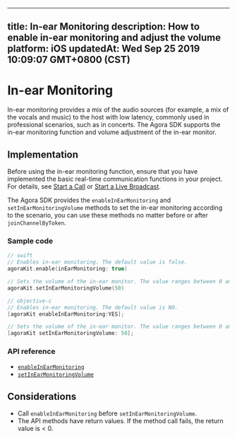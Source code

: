 
---
title: In-ear Monitoring
description: How to enable in-ear monitoring and adjust the volume
platform: iOS
updatedAt: Wed Sep 25 2019 10:09:07 GMT+0800 (CST)
---
# In-ear Monitoring
In-ear monitoring provides a mix of the audio sources (for example, a mix of the vocals and music) to the host with low latency, commonly used in professional scenarios, such as in concerts.
The Agora SDK supports the in-ear monitoring function and volume adjustment of the in-ear monitor.

## Implementation

Before using the in-ear monitoring function, ensure that you have implemented the basic real-time communication functions in your project. For details, see [Start a Call](../../en/Audio%20Broadcast/start_call_ios.md) or [Start a Live Broadcast](../../en/Audio%20Broadcast/start_live_ios.md).

The Agora SDK provides the `enableInEarMonitoring` and `setInEarMonitoringVolume` methods to set the in-ear monitoring according to the scenario, you can use these methods no matter before or after `joinChannelByToken`.

### Sample code

```swift
// swift
// Enables in-ear monitoring. The default value is false.
agoraKit.enable(inEarMonitoring: true)

// Sets the volume of the in-ear monitor. The value ranges between 0 and 100. The default value is 100, which represents the original volume captured by the microphone.
agoraKit.setInEarMonitoringVolume(50)
```

```objective-c
// objective-c
// Enables in-ear monitoring. The default value is NO.
[agoraKit enableInEarMonitoring:YES];

// Sets the volume of the in-ear monitor. The value ranges between 0 and 100. The default value is 100, which represents the original volume captured by the microphone.
[agoraKit setInEarMonitoringVolume: 50];
```

### API reference

- [`enableInEarMonitoring`](https://docs.agora.io/en/Audio%20Broadcast/API%20Reference/oc/Classes/AgoraRtcEngineKit.html#//api/name/enableInEarMonitoring:)
- [`setInEarMonitoringVolume`](https://docs.agora.io/en/Audio%20Broadcast/API%20Reference/oc/Classes/AgoraRtcEngineKit.html#//api/name/setInEarMonitoringVolume:)

## Considerations

- Call `enableInEarMonitoring` before `setInEarMonitoringVolume`.
- The API methods have return values. If the method call fails, the return value is < 0.
